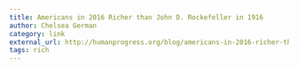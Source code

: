 ```yaml
---
title: Americans in 2016 Richer than John D. Rockefeller in 1916
author: Chelsea German
category: link
external_url: http://humanprogress.org/blog/americans-in-2016-richer-than-john-d-rockefeller-in-1916
tags: rich
---
```


